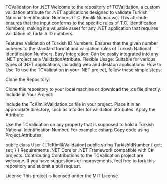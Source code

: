 TCValidation for .NET
Welcome to the repository of TCValidation, a custom validation attribute for .NET applications designed to validate Turkish National Identification Numbers (T.C. Kimlik Numarası). This attribute ensures that the input conforms to the specific rules of T.C. Identification Numbers, making it a valuable asset for any .NET application that requires validation of Turkish ID numbers.

Features
Validation of Turkish ID Numbers: Ensures that the given number adheres to the standard format and validation rules of Turkish National Identification Numbers.
Easy Integration: Can be easily integrated into any .NET project as a ValidationAttribute.
Flexible Usage: Suitable for various types of .NET applications, including web and desktop applications.
How to Use
To use the TCValidation in your .NET project, follow these simple steps:

Clone the Repository:

Clone this repository to your local machine or download the .cs file directly.
Include in Your Project:

Include the TcKimlikValidation.cs file in your project. Place it in an appropriate directory, such as a folder for validation attributes.
Apply the Attribute:

Use the TCValidation on any property that is supposed to hold a Turkish National Identification Number. For example:
csharp
Copy code
using Project.Attributes;

public class User
{
    [TcKimlikValidation]
    public string TurkishIdNumber { get; set; }
}
Requirements
.NET Core or .NET Framework compatible with C# projects.
Contributing
Contributions to the TCValidation project are welcome. If you have suggestions or improvements, feel free to fork this repository and submit a pull request.

License
This project is licensed under the MIT License.
